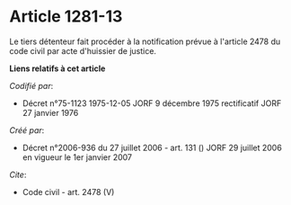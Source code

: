 # Article 1281-13

Le tiers détenteur fait procéder à la notification prévue à l'article 2478 du code civil par acte d'huissier de justice.

**Liens relatifs à cet article**

_Codifié par_:

  - Décret n°75-1123 1975-12-05 JORF 9 décembre 1975 rectificatif JORF 27 janvier 1976

_Créé par_:

  - Décret n°2006-936 du 27 juillet 2006 - art. 131 () JORF 29 juillet 2006 en vigueur le 1er janvier 2007

_Cite_:

  - Code civil - art. 2478 (V)
